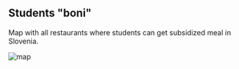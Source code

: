 ## Students "boni"

Map with all restaurants where students can get subsidized meal in Slovenia.

![map](http://i.imgur.com/PxzLcqP.png)
